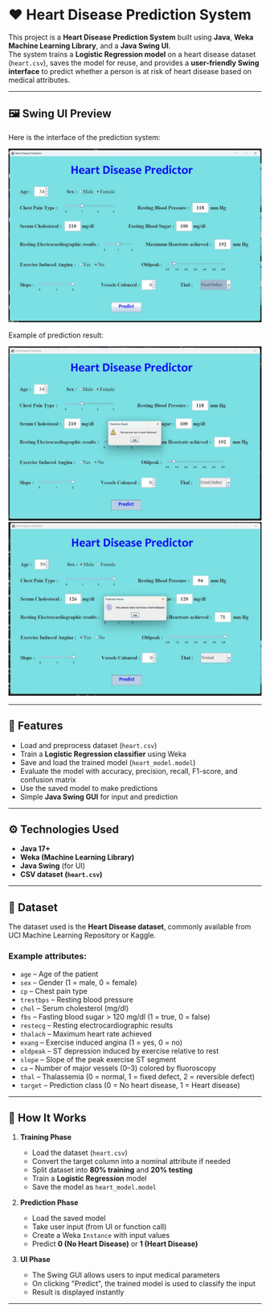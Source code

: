 # ❤️ Heart Disease Prediction System  

This project is a **Heart Disease Prediction System** built using **Java**, **Weka Machine Learning Library**, and a **Java Swing UI**.  
The system trains a **Logistic Regression model** on a heart disease dataset (`heart.csv`), saves the model for reuse, and provides a **user-friendly Swing interface** to predict whether a person is at risk of heart disease based on medical attributes.  

---

## 🖼️ Swing UI Preview  

Here is the interface of the prediction system:  

![Heart Disease Prediction UI](screenshots/UI.jpg)  

Example of prediction result:  

![Prediction Example](screenshots/success.jpg) 
![Prediction Example](screenshots/fail.jpg) 

---

## 📌 Features  

- Load and preprocess dataset (`heart.csv`)  
- Train a **Logistic Regression classifier** using Weka  
- Save and load the trained model (`heart_model.model`)  
- Evaluate the model with accuracy, precision, recall, F1-score, and confusion matrix  
- Use the saved model to make predictions  
- Simple **Java Swing GUI** for input and prediction  

---

## ⚙️ Technologies Used  

- **Java 17+**  
- **Weka (Machine Learning Library)**  
- **Java Swing** (for UI)  
- **CSV dataset (`heart.csv`)**  

---

## 🧠 Dataset  

The dataset used is the **Heart Disease dataset**, commonly available from UCI Machine Learning Repository or Kaggle.  

### Example attributes:  
- `age` – Age of the patient  
- `sex` – Gender (1 = male, 0 = female)  
- `cp` – Chest pain type  
- `trestbps` – Resting blood pressure  
- `chol` – Serum cholesterol (mg/dl)  
- `fbs` – Fasting blood sugar > 120 mg/dl (1 = true, 0 = false)  
- `restecg` – Resting electrocardiographic results  
- `thalach` – Maximum heart rate achieved  
- `exang` – Exercise induced angina (1 = yes, 0 = no)  
- `oldpeak` – ST depression induced by exercise relative to rest  
- `slope` – Slope of the peak exercise ST segment  
- `ca` – Number of major vessels (0–3) colored by fluoroscopy  
- `thal` – Thalassemia (0 = normal, 1 = fixed defect, 2 = reversible defect)  
- `target` – Prediction class (0 = No heart disease, 1 = Heart disease)  

---

## 🚀 How It Works  

1. **Training Phase**
   - Load the dataset (`heart.csv`)  
   - Convert the target column into a nominal attribute if needed  
   - Split dataset into **80% training** and **20% testing**  
   - Train a **Logistic Regression** model  
   - Save the model as `heart_model.model`  

2. **Prediction Phase**
   - Load the saved model  
   - Take user input (from UI or function call)  
   - Create a Weka `Instance` with input values  
   - Predict **0 (No Heart Disease)** or **1 (Heart Disease)**  

3. **UI Phase**
   - The Swing GUI allows users to input medical parameters  
   - On clicking "Predict", the trained model is used to classify the input  
   - Result is displayed instantly  

---

